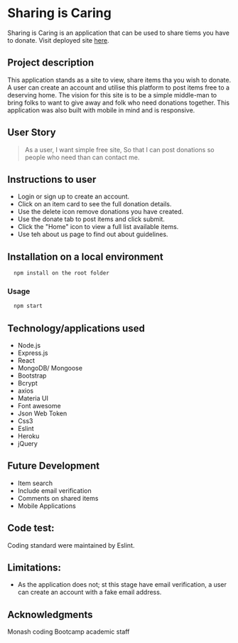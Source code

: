 # Sharing is Caring

Sharing is Caring is an application that can be used to share tiems you have to donate. Visit deployed site [here](https://sharing-is-caring2020.herokuapp.com/).

## Project description 
This application stands as a site to view, share items tha you wish to donate. A user can create an account and utilise this platform to post items free to a deserving home. 
The vision for this site is to be a simple middle-man to bring folks to want to give away and folk who need donations together. This application was also built with mobile in mind and is responsive.

## User Story

> As a user,
> I want simple free site,
> So that I can post donations so people who need than can contact me.


## Instructions to user

* Login or sign up to create an account.
* Click on an item card to see the full donation details.
* Use the delete icon remove donations you have created.
* Use the donate tab to post items and click submit.
* Click the "Home" icon to view a full list available items.
* Use teh about us page to find out about guidelines.


## Installation on a local environment

```sh
  npm install on the root folder
```

### Usage

```sh
  npm start
```

## Technology/applications used

* Node.js
* Express.js
* React
* MongoDB/ Mongoose
* Bootstrap
* Bcrypt
* axios
* Materia UI
* Font awesome
* Json Web Token
* Css3
* Eslint
* Heroku
* jQuery

## Future Development

* Item search
* Include email verification
* Comments on shared items
* Mobile Applications

## Code test:
Coding standard were maintained by Eslint.

## Limitations:
* As the application does not; st this stage have email verification, a user can create an account with a fake email address.

## Acknowledgments
Monash coding Bootcamp academic staff
